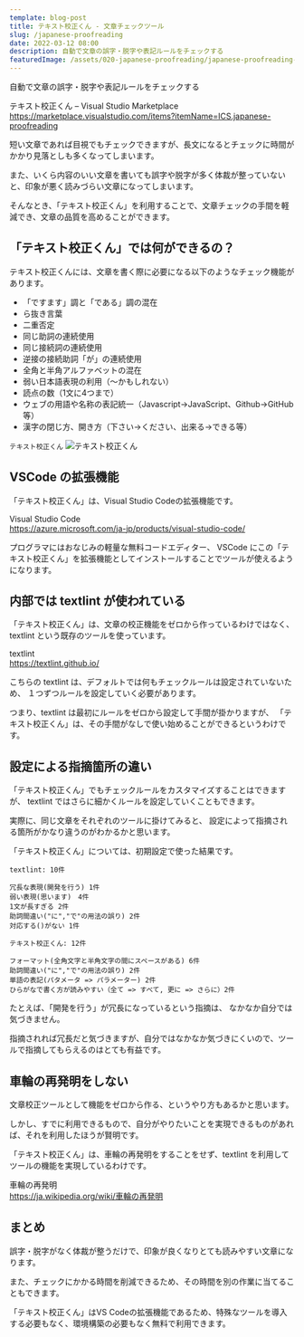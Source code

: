 ```yaml
---
template: blog-post
title: テキスト校正くん - 文章チェックツール
slug: /japanese-proofreading
date: 2022-03-12 08:00
description: 自動で文章の誤字・脱字や表記ルールをチェックする
featuredImage: /assets/020-japanese-proofreading/japanese-proofreading-header.png
---
```


自動で文章の誤字・脱字や表記ルールをチェックする

テキスト校正くん – Visual Studio Marketplace   
https://marketplace.visualstudio.com/items?itemName=ICS.japanese-proofreading

短い文章であれば目視でもチェックできますが、長文になるとチェックに時間がかかり見落としも多くなってしまいます。

また、いくら内容のいい文章を書いても誤字や脱字が多く体裁が整っていないと、印象が悪く読みづらい文章になってしまいます。

そんなとき、「テキスト校正くん」を利用することで、文章チェックの手間を軽減でき、文章の品質を高めることができます。

## 「テキスト校正くん」では何ができるの？

テキスト校正くんには、文章を書く際に必要になる以下のようなチェック機能があります。

- 「ですます」調と「である」調の混在
- ら抜き言葉
- 二重否定
- 同じ助詞の連続使用
- 同じ接続詞の連続使用
- 逆接の接続助詞「が」の連続使用
- 全角と半角アルファベットの混在
- 弱い日本語表現の利用（〜かもしれない）
- 読点の数（1文に4つまで）
- ウェブの用語や名称の表記統一（Javascript→JavaScript、Github→GitHub等）
- 漢字の閉じ方、開き方（下さい→ください、出来る→できる等）

`テキスト校正くん`
![テキスト校正くん](https://ics.media/entry/18859/images/180811_textlint_demo.gif)

## VSCode の拡張機能

「テキスト校正くん」は、Visual Studio Codeの拡張機能です。

Visual Studio Code  
https://azure.microsoft.com/ja-jp/products/visual-studio-code/

プログラマにはおなじみの軽量な無料コードエディター、
VSCode にこの「テキスト校正くん」を拡張機能としてインストールすることでツールが使えるようになります。

## 内部では textlint が使われている

「テキスト校正くん」は、文章の校正機能をゼロから作っているわけではなく、
textlint という既存のツールを使っています。

textlint    
https://textlint.github.io/

こちらの textlint は、デフォルトでは何もチェックルールは設定されていないため、
１つずつルールを設定していく必要があります。

つまり、textlint は最初にルールをゼロから設定して手間が掛かりますが、
「テキスト校正くん」は、その手間がなしで使い始めることができるというわけです。

## 設定による指摘箇所の違い

「テキスト校正くん」でもチェックルールをカスタマイズすることはできますが、
textlint ではさらに細かくルールを設定していくこともできます。

実際に、同じ文章をそれぞれのツールに掛けてみると、
設定によって指摘される箇所がかなり違うのがわかるかと思います。

「テキスト校正くん」については、初期設定で使った結果です。

`textlint: 10件`
```
冗長な表現(開発を行う) 1件
弱い表現(思います)　4件
1文が長すぎる 2件
助詞間違い("に","で"の用法の誤り) 2件
対応する()がない 1件
```

`テキスト校正くん: 12件`
```
フォーマット(全角文字と半角文字の間にスペースがある) 6件
助詞間違い("に","で"の用法の誤り) 2件
単語の表記(パタメータ => パラメーター) 2件
ひらがなで書く方が読みやすい（全て => すべて, 更に => さらに）2件
```

たとえば、「開発を行う」が冗長になっているという指摘は、
なかなか自分では気づきません。 

指摘されれば冗長だと気づきますが、自分ではなかなか気づきにくいので、ツールで指摘してもらえるのはとても有益です。

## 車輪の再発明をしない

文章校正ツールとして機能をゼロから作る、というやり方もあるかと思います。

しかし、すでに利用できるもので、自分がやりたいことを実現できるものがあれば、それを利用したほうが賢明です。

「テキスト校正くん」は、車輪の再発明をすることをせず、textlint を利用してツールの機能を実現しているわけです。

車輪の再発明  
https://ja.wikipedia.org/wiki/車輪の再発明

## まとめ

誤字・脱字がなく体裁が整うだけで、印象が良くなりとても読みやすい文章になります。

また、チェックにかかる時間を削減できるため、その時間を別の作業に当てることもできます。

「テキスト校正くん」はVS Codeの拡張機能であるため、特殊なツールを導入する必要もなく、環境構築の必要もなく無料で利用できます。
